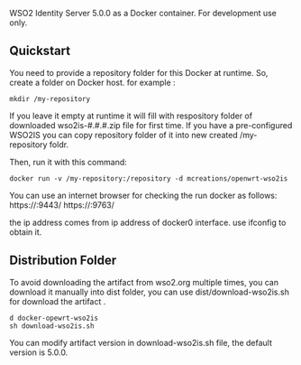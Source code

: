WSO2 Identity Server 5.0.0 as a Docker container. For development use only.

## Quickstart
You need to provide a repository folder for this Docker at runtime.
So, create a folder on Docker host.
for example :
```
mkdir /my-repository
```
If you leave it empty at runtime it will fill with respository folder of downloaded wso2is-#.#.#.zip file for first time.
If you have a pre-configured WSO2IS you can copy repository folder of it into new created /my-repository foldr.

Then, run it with this command:
```
docker run -v /my-repository:/repository -d mcreations/openwrt-wso2is
```
You can use an internet browser for checking the run docker as follows:
     https://<docker-vnet-ip>:9443/
     https://<docker-vnet-ip>:9763/

the <docker-vnet-ip> ip address comes from ip address of docker0 interface. use ifconfig to obtain it.

## Distribution Folder
To avoid downloading the artifact from wso2.org multiple times, you can download it manually into dist folder, you can use dist/download-wso2is.sh for download the artifact .
```
d docker-opewrt-wso2is
sh download-wso2is.sh
```
You can modify artifact version in download-wso2is.sh file, the default version is 5.0.0.